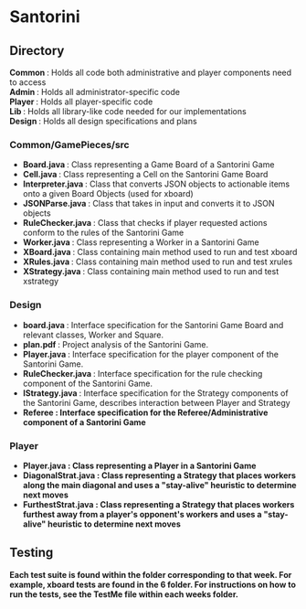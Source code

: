 <h1> Santorini</h1> 
<h2> Directory </h2> 
<b> Common </b> : Holds all code both administrative and player components need to access <br />
<b> Admin </b> : Holds all administrator-specific code <br />
<b> Player </b> : Holds all player-specific code <br />
<b> Lib </b> : Holds all library-like code needed for our implementations <br />
<b> Design </b> : Holds all design specifications and plans <br />

<h3> Common/GamePieces/src </h3>

 * <b> Board.java </b> : Class representing a Game Board of a Santorini Game
 * <b> Cell.java </b> : Class representing a Cell on the Santorini Game Board
 * <b> Interpreter.java </b> : Class that converts JSON objects to actionable items onto a given Board Objects (used for xboard)
 * <b> JSONParse.java </b> : Class that takes in input and converts it to JSON objects
 * <b> RuleChecker.java </b> : Class that checks if player requested actions conform to the rules of the Santorini Game
 * <b> Worker.java </b> : Class representing a Worker in a Santorini Game
 * <b> XBoard.java </b> : Class containing main method used to run and test xboard
 * <b> XRules.java </b> : Class containing main method used to run and test xrules
 * <b> XStrategy.java </b> : Class containing main method used to run and test xstrategy

<h3> Design </h3>

 * <b> board.java </b> : Interface specification for the Santorini Game Board and relevant classes, Worker and Square. <br /> 
 * <b> plan.pdf </b> : Project analysis of the Santorini Game.
 * <b> Player.java </b> : Interface specification for the player component of the Santorini Game.
 * <b> RuleChecker.java </b> : Interface specification for the rule checking component of the Santorini Game.
 * <b> IStrategy.java </b> : Interface specification for the Strategy components of the Santorini Game, describes interaction between Player and Strategy
 * <b> Referee <b> : Interface specification for the Referee/Administrative component of a Santorini Game
 
<h3> Player </h3> 

 * <b> Player.java </b> : Class representing a Player in a Santorini Game
 * <b> DiagonalStrat.java </b> : Class representing a Strategy that places workers along the main diagonal and uses a "stay-alive" heuristic to determine next moves
 * <b> FurthestStrat.java </b> : Class representing a Strategy that places workers furthest away from a player's opponent's workers and uses a "stay-alive" heuristic to determine next moves
 
 <h2> Testing </h2> 
 
Each test suite is found within the folder corresponding to that week. For example, xboard tests are found in the 6 folder. For instructions on how to run the tests, see the TestMe file within each weeks folder.
